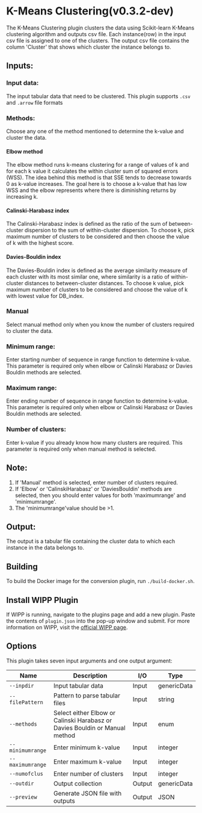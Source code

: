 ﻿# K-Means Clustering(v0.3.2-dev)

The K-Means Clustering plugin clusters the data using Scikit-learn K-Means clustering algorithm and outputs csv file. Each instance(row) in the input csv file is assigned to one of the clusters. The output csv file contains the column 'Cluster' that shows which cluster the instance belongs to.

## Inputs:

### Input data:
The input tabular data that need to be clustered. This plugin supports `.csv` and `.arrow` file formats

### Methods:
Choose any one of the method mentioned to determine the k-value and cluster the data.

#### Elbow method
The elbow method runs k-means clustering for a range of values of k and for each k value it calculates the within cluster sum of squared errors (WSS).  The idea behind this method is that SSE tends to decrease towards 0 as k-value increases. The goal here is to choose a k-value that has low WSS and the elbow represents where there is diminishing returns by increasing k.

#### Calinski-Harabasz index
The Calinski-Harabasz index is defined as the ratio of the sum of between-cluster dispersion to the sum of within-cluster dispersion. To choose k, pick maximum number of clusters to be considered and then choose the value of k with the highest score.

#### Davies-Bouldin index
The Davies-Bouldin index is defined as the average similarity measure of each cluster with its most similar one, where similarity is a ratio of within-cluster distances to between-cluster distances. To choose k value, pick maximum number of clusters to be considered and choose the value of k with lowest value for DB_index.

### Manual
Select manual method only when you know the number of clusters required to cluster the data.

### Minimum range:
Enter starting number of sequence in range function to determine k-value. This parameter is required only when elbow or Calinski Harabasz or Davies Bouldin methods are selected.

### Maximum range:
Enter ending number of sequence in range function to determine k-value. This parameter is required only when elbow or Calinski Harabasz or Davies Bouldin methods are selected.

### Number of clusters:
Enter k-value if you already know how many clusters are required. This parameter is required only when manual method is selected.

## Note:
1. If 'Manual' method is selected, enter number of clusters required.
2. If 'Elbow' or 'CalinskiHarabasz' or 'DaviesBouldin' methods are selected, then you should enter values for both 'maximumrange' and 'minimumrange'.
3. The 'minimumrange'value should be >1.

## Output:
The output is a tabular file containing the cluster data to which each instance in the data belongs to.

## Building

To build the Docker image for the conversion plugin, run
`./build-docker.sh`.

## Install WIPP Plugin

If WIPP is running, navigate to the plugins page and add a new plugin. Paste the contents of `plugin.json` into the pop-up window and submit.
For more information on WIPP, visit the [official WIPP page](https://isg.nist.gov/deepzoomweb/software/wipp).

## Options

This plugin takes seven input arguments and one output argument:

| Name             | Description                                                                 | I/O    | Type          |
| ---------------- | --------------------------------------------------------------------------- | ------ | ------------- |
| `--inpdir`       | Input tabular data                                                          | Input  | genericData   |
| `--filePattern`  | Pattern to parse tabular files                                              | Input  | string        |
| `--methods`      | Select either Elbow or Calinski Harabasz or Davies Bouldin or Manual method | Input  | enum          |
| `--minimumrange` | Enter minimum k-value                                                       | Input  | integer       |
| `--maximumrange` | Enter maximum k-value                                                       | Input  | integer       |
| `--numofclus`    | Enter number of clusters                                                    | Input  | integer       |
| `--outdir`       | Output collection                                                           | Output | genericData   |
| `--preview`      | Generate JSON file with outputs                                             | Output | JSON          |
